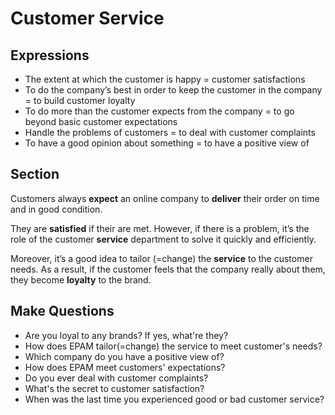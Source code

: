 # Customer Service

## Expressions

* The extent at which the customer is happy = customer satisfactions
* To do the company’s best in order to keep the customer in the company = to build customer loyalty
* To do more than the customer expects from the company = to go beyond basic customer expectations
* Handle the problems of customers = to deal with customer complaints
* To have a good opinion about something = to have a positive view of

## Section

Customers always **expect** an online company to **deliver** their order on time and in good condition.

They are **satisfied** if their are met. However, if there is a problem, it’s the role of the customer **service** department to solve it quickly and efficiently.

Moreover, it’s a good idea to tailor (=change) the **service** to the customer needs.
As a result, if the customer feels that the company really about them, they become **loyalty** to the brand.

## Make Questions

* Are you loyal to any brands? If yes, what're they?
* How does EPAM tailor(=change) the service to meet customer's needs?
* Which company do you have a positive view of?
* How does EPAM meet customers' expectations?
* Do you ever deal with customer complaints?
* What's the secret to customer satisfaction?
* When was the last time you experienced good or bad customer service?
